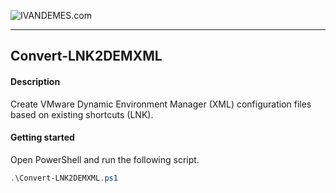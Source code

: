![IVANDEMES.com](https://www.ivandemes.com/wp-content/uploads/2018/09/cropped-ivandemes-header-metropolis.png)<hr>
## Convert-LNK2DEMXML
#### Description
Create VMware Dynamic Environment Manager (XML) configuration files based on existing shortcuts (LNK).

#### Getting started
Open PowerShell and run the following script.

```powershell
.\Convert-LNK2DEMXML.ps1
```
